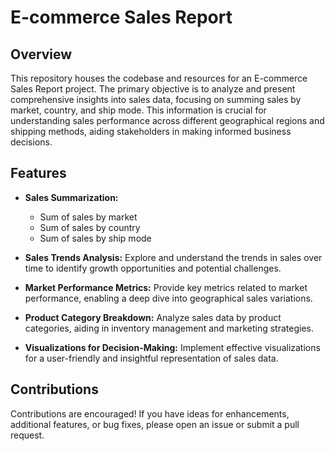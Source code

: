 # E-commerce Sales Report

## Overview

This repository houses the codebase and resources for an E-commerce Sales Report project. The primary objective is to analyze and present comprehensive insights into sales data, focusing on summing sales by market, country, and ship mode. This information is crucial for understanding sales performance across different geographical regions and shipping methods, aiding stakeholders in making informed business decisions.

## Features

- **Sales Summarization:**
  - Sum of sales by market
  - Sum of sales by country
  - Sum of sales by ship mode

- **Sales Trends Analysis:** Explore and understand the trends in sales over time to identify growth opportunities and potential challenges.

- **Market Performance Metrics:** Provide key metrics related to market performance, enabling a deep dive into geographical sales variations.

- **Product Category Breakdown:** Analyze sales data by product categories, aiding in inventory management and marketing strategies.

- **Visualizations for Decision-Making:** Implement effective visualizations for a user-friendly and insightful representation of sales data.

## Contributions

Contributions are encouraged! If you have ideas for enhancements, additional features, or bug fixes, please open an issue or submit a pull request.
